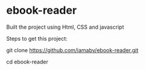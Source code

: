 # ebook-reader

Built the project using Html, CSS and javascript

Steps to get this project:

git clone https://github.com/iamabv/ebook-reader.git

cd ebook-reader

